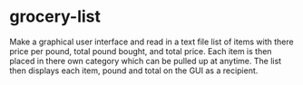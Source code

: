 # grocery-list
Make a graphical user interface and read in a text file list of items with there price per pound, total pound bought, and total price. 
Each item is then placed in there own category which can be pulled up at anytime. 
The list then displays each item, pound and total on the GUI as a recipient.
